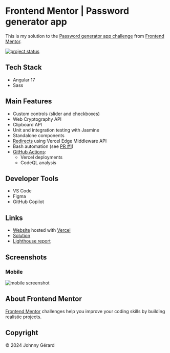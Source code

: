 # Frontend Mentor | Password generator app

This is my solution to the [Password generator app challenge](https://www.frontendmentor.io/challenges/password-generator-app-Mr8CLycqjh) from [Frontend Mentor](https://www.frontendmentor.io/).

[![project status](https://img.shields.io/badge/status-solution%20published-success?style=for-the-badge)](https://www.frontendmentor.io/solutions/password-generator-app-eiK7vKKiCE)

## Tech Stack

- Angular 17
- Sass

## Main Features

- Custom controls (slider and checkboxes)
- Web Cryptography API
- Clipboard API
- Unit and integration testing with Jasmine
- Standalone components
- [Redirects](middleware.ts) using Vercel Edge Middleware API
- Bash automation (see [PR #1](https://github.com/johnnygerard/fem-password-generator-app/pull/1))
- [GitHub Actions](.github/workflows):
  - Vercel deployments
  - CodeQL analysis

## Developer Tools

- VS Code
- Figma
- GitHub Copilot

## Links

- [Website](https://fem-password-generator-app-jgerard.vercel.app) hosted with [Vercel](https://vercel.com/)
- [Solution](https://www.frontendmentor.io/solutions/password-generator-app-eiK7vKKiCE)
- [Lighthouse report](https://googlechrome.github.io/lighthouse/viewer/?gist=a0b8501d1c8524542e1a925f82563438)

## Screenshots

### Mobile

![mobile screenshot](screenshots/mobile.avif)

## About Frontend Mentor

[Frontend Mentor](https://www.frontendmentor.io/) challenges help you improve your coding skills by building realistic projects.

## Copyright

© 2024 Johnny Gérard
